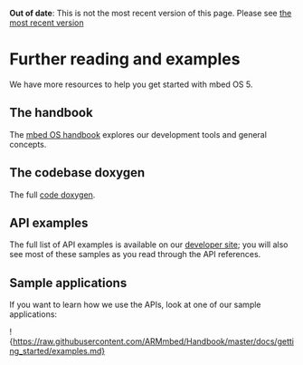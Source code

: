 <span class="warnings">**Out of date**: This is not the most recent version of this page. Please see [the most recent version](https://os.mbed.com/docs/latest/tutorials/index.html)</span>
# Further reading and examples

We have more resources to help you get started with mbed OS 5.

## The handbook

The [mbed OS handbook](https://docs.mbed.com/docs/mbed-os-handbook/) explores our development tools and general concepts.

## The codebase doxygen

The full [code doxygen](https://docs.mbed.com/docs/mbed-os-api/en/mbed-os-5.4/api/index.html).

## API examples

The full list of API examples is available on our [developer site](https://developer.mbed.org/teams/mbed_example/code/); you will also see most of these samples as you read through the API references. 

## Sample applications

If you want to learn how we use the APIs, look at one of our sample applications:

!{https://raw.githubusercontent.com/ARMmbed/Handbook/master/docs/getting_started/examples.md}
